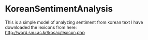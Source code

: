 # KoreanSentimentAnalysis
This is a simple model of analyzing sentiment from korean text
I have downloaded the lexicons from here: http://word.snu.ac.kr/kosac/lexicon.php
